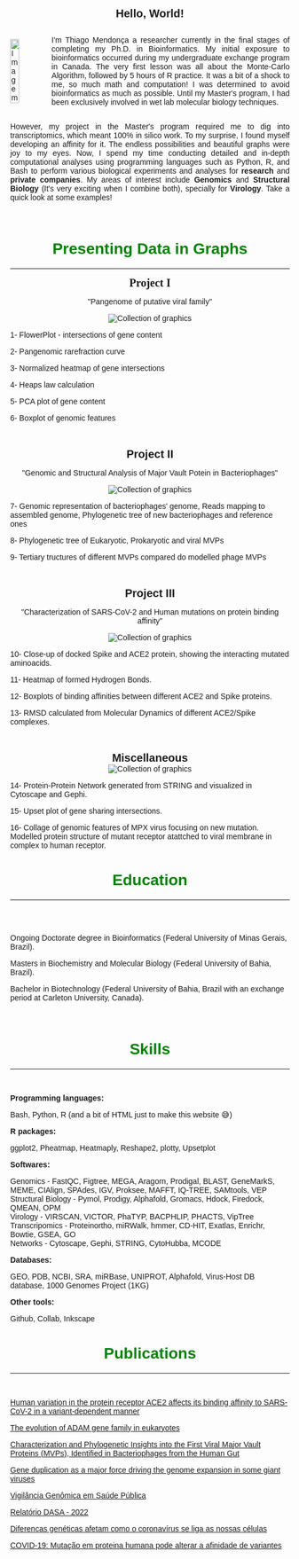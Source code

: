 <head>
    <meta charset="UTF-8">
    <meta name="viewport" content="width=device-width, initial-scale=1.0">
    <title>Document</title>
    <style>
        body {
            font-family: "Century Gothic", sans-serif;
        }
    </style>
    <style>
        .container {
            display: flex; 
            align-items: center; 
        }
        .image {
            width: 30%; 
            height: auto;
            margin-right: 20px; 
            margin-bottom: 0px;
        }
    </style>
</head>

<body>
  <div style="text-align:center; font-size: 20px; font-weight: bold;"> 
    Hello, World!
  </div>
</body>
<p style='text-align: justify;'>
<body>
    <div class="container">
        <img src="assets/images/eu2.jpg" alt="Imagem" class="image">
        <p style='text-align: justify;'>I'm Thiago Mendonça a researcher currently in the final stages of completing my Ph.D. in Bioinformatics. My initial exposure to bioinformatics occurred during my undergraduate exchange program in Canada. The very first lesson was all about the Monte-Carlo Algorithm, followed by 5 hours of R practice. It was a bit of a shock to me, so much math and computation! I was determined to avoid bioinformatics as much as possible. Until my Master's program, I had been exclusively involved in wet lab molecular biology techniques. </p>
    </div>
</body>
<body><p style='text-align: justify;'>
    However, my project in the Master's program required me to dig into transcriptomics, which meant 100% in silico work. To my surprise, I found myself developing an affinity for it. The endless possibilities and beautiful graphs were joy to my eyes. Now, I spend my time conducting detailed and in-depth computational analyses using programming languages such as Python, R, and Bash to perform various biological experiments and analyses for <strong>research</strong> and <strong>private companies</strong>. My areas of interest include <strong>Genomics</strong> and <strong>Structural Biology</strong> (It's very exciting when I combine both), specially for <strong>Virology</strong>. Take a quick look at some examples!</p>
</body>
<br>
<body>
  <div style="text-align:center;">
    <h1 style="color:green;">Presenting Data in Graphs</h1>
  </div>
</body>
<hr style="width:100%;text-align:center;">
<body>
  <div style="text-align:center; font-size: 20px; font-family:century gothic; font-weight: bold;"> 
    Project I
  </div>
</body>
<p align="center">
 "Pangenome of putative viral family"
 </p>
<div style="display: flex; justify-content: center;">
    <img src="assets/images/1_large.svg" style="max-width: 120%; height: auto;" alt="Collection of graphics">
</div> 
<p>1- FlowerPlot - intersections of gene content</p> 
<p>2- Pangenomic rarefraction curve</p> 
<p>3- Normalized heatmap of gene intersections</p> 
<p>4- Heaps law calculation</p> 
<p>5- PCA plot of gene content</p> 
<p>6- Boxplot of genomic features</p> 
<br>
<br>
<body>
  <div style="text-align:center; font-size: 20px; font-weight: bold;"> 
    Project II
  </div>
</body>
<p align="center">
 "Genomic and Structural Analysis of Major Vault Potein in Bacteriophages"
 </p>
<div style="display: flex; justify-content: center;">
    <img src="assets/images/2_large.svg" style="max-width: 150%; height: auto;" alt="Collection of graphics">
</div> 
<p>7- Genomic representation of bacteriophages' genome, Reads mapping to assembled genome, Phylogenetic tree of new bacteriophages and reference ones</p>
<p>8- Phylogenetic tree of Eukaryotic, Prokaryotic and viral MVPs</p>
<p>9- Tertiary tructures of different MVPs compared do modelled phage MVPs</p>
<br>
<br>
<body>
  <div style="text-align:center; font-size: 20px; font-weight: bold;"> 
    Project III
  </div>
</body>
<p align="center">
 "Characterization of SARS-CoV-2 and Human mutations on protein binding affinity"
</p>
<div style="display: flex; justify-content: center;">
    <img src="assets/images/3_large.svg" style="max-width: 150%; height: auto;" alt="Collection of graphics">
</div> 
<p>10- Close-up of docked Spike and ACE2 protein, showing the interacting mutated aminoacids.</p>
<p>11- Heatmap of formed Hydrogen Bonds.</p>
<p>12- Boxplots of binding affinities between different ACE2 and Spike proteins.</p>
<p>13- RMSD calculated from Molecular Dynamics of different ACE2/Spike complexes.</p>
<br>
<br>
<body>
  <div style="text-align:center; font-size: 20px; font-weight: bold;"> 
    Miscellaneous
  </div>
</body>
<div style="display: flex; justify-content: center;">
    <img src="assets/images/4_large.svg" style="max-width: 150%; height: auto;" alt="Collection of graphics">
</div> 
<p>14- Protein-Protein Network generated from STRING and visualized in Cytoscape and Gephi.</p>
<p>15- Upset plot of gene sharing intersections.</p>
<p>16- Collage of genomic features of MPX virus focusing on new mutation. Modelled protein structure of mutant receptor atattched to viral membrane in complex to human receptor.</p>
<body>
  <div style="text-align:center;">
    <h1 style="color:green;">Education</h1>
  </div>
</body>
<hr style="width:100%;text-align:center;">
<br>
<br>
<p>Ongoing Doctorate degree in Bioinformatics (Federal University of Minas Gerais, Brazil).</p>
<p>Masters in Biochemistry and Molecular Biology (Federal University of Bahia, Brazil).</p>
<p>Bachelor in Biotechnology (Federal University of Bahia, Brazil with an exchange period at Carleton University, Canada).</p>
<br>
<body>
  <div style="text-align:center;">
    <h1 style="color:green;">Skills</h1>
  </div>
</body>
<hr style="width:100%;text-align:center;">
<br>
<p>
    <strong>Programming languages:</strong>
</p>
<h>Bash, Python, R (and a bit of HTML just to make this website <span>&#128517;</span>)</h>
<p>
    <strong>R packages:</strong>
</p>
<h>ggplot2, Pheatmap, Heatmaply, Reshape2, plotty, Upsetplot </h>
<p>
    <strong>Softwares:</strong>
</p>
<h>Genomics - FastQC, Figtree, MEGA, Aragorn, Prodigal, BLAST, GeneMarkS, MEME, CIAlign, SPAdes, IGV, Proksee, MAFFT, IQ-TREE, SAMtools, VEP </h> 
<br>
<h>Structural Biology - Pymol, Prodigy, Alphafold, Gromacs, Hdock, Firedock, QMEAN, OPM</h>
<br>
<h>Virology - VIRSCAN, VICTOR, PhaTYP, BACPHLIP, PHACTS, VipTree</h>
<br>
<h>Transcripomics - Proteinortho, miRWalk, hmmer, CD-HIT, Exatlas, Enrichr, Bowtie, GSEA, GO</h>
<br>
<h>Networks - Cytoscape, Gephi, STRING, CytoHubba, MCODE</h>
<p>
    <strong>Databases:</strong>
</p>
<h>GEO, PDB, NCBI, SRA, miRBase, UNIPROT, Alphafold, Virus-Host DB database, 1000 Genomes Project (1KG) </h>
<p>
    <strong>Other tools:</strong>
</p>
<h>Github, Collab, Inkscape</h>

<body>
  <div style="text-align:center;">
    <h1 style="color:green;">Publications</h1>
  </div>
</body>
<hr style="width:100%;text-align:center;">
<br>


<p><a href="https://www.tandfonline.com/doi/full/10.1080/07391102.2022.2042387" target="_blank">Human variation in the protein receptor ACE2 affects its binding affinity to SARS-CoV-2 in a variant-dependent manner</a></p>

<p><a href="https://www.sciencedirect.com/science/article/pii/S0888754319308535?via%3Dihub" target="_blank">The evolution of ADAM gene family in eukaryotes</a></p>

<p><a href="https://www.biorxiv.org/content/10.1101/2023.11.10.566534v1" target="_blank">Characterization and Phylogenetic Insights into the First Viral Major Vault Proteins (MVPs), Identified in Bacteriophages from the Human Gut</a></p>

<p><a href="https://journals.asm.org/doi/10.1128/jvi.01309-23" target="_blank">Gene duplication as a major force driving the genome expansion in some giant viruses</a></p>

<p><a href="http://dx.doi.org/10.51781/97865869201853250" target="_blank">Vigilância Genômica em Saúde Pública</a></p>

<p><a href="https://dasa.com.br/genov/" target="_blank">Relatório DASA - 2022</a></p>

<p><a href="https://www1.folha.uol.com.br/blogs/ciencia-fundamental/2022/04/diferencas-geneticas-afetam-como-o-coronavirus-se-liga-as-nossas-celulas.shtml?utm_source=sharenativo&utm_medium=social&utm_campaign=sharenativo" target="_blank">Diferencas genéticas afetam como o coronavírus se liga as nossas células</a></p>

<p><a href="https://www.em.com.br/app/noticia/bem-viver/2022/05/03/interna_bem_viver,1363929/covid-19-mutacao-em-proteina-humana-pode-alterar-a-afinidade-de-variantes.shtml" target="_blank">COVID-19: Mutação em proteina humana pode alterar a afinidade de variantes</a></p>
